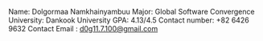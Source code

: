 Name: Dolgormaa Namkhainyambuu
Major: Global Software Convergence
University: Dankook University
GPA: 4.13/4.5
Contact number: +82 6426 9632
Contact Email : d0g11.7.100@gmail.com
